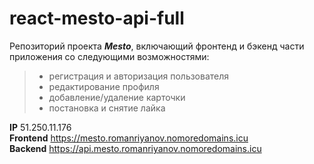 # react-mesto-api-full

Репозиторий проекта **_Mesto_**, включающий фронтенд и бэкенд части приложения со следующими возможностями: 

> - регистрация и авторизация пользователя
> - редактирование профиля
> - добавление/удаление карточки
> - постановка и снятие лайка
  
__IP__ 51.250.11.176 <br>
__Frontend__ https://mesto.romanriyanov.nomoredomains.icu <br>
__Backend__ https://api.mesto.romanriyanov.nomoredomains.icu <br>